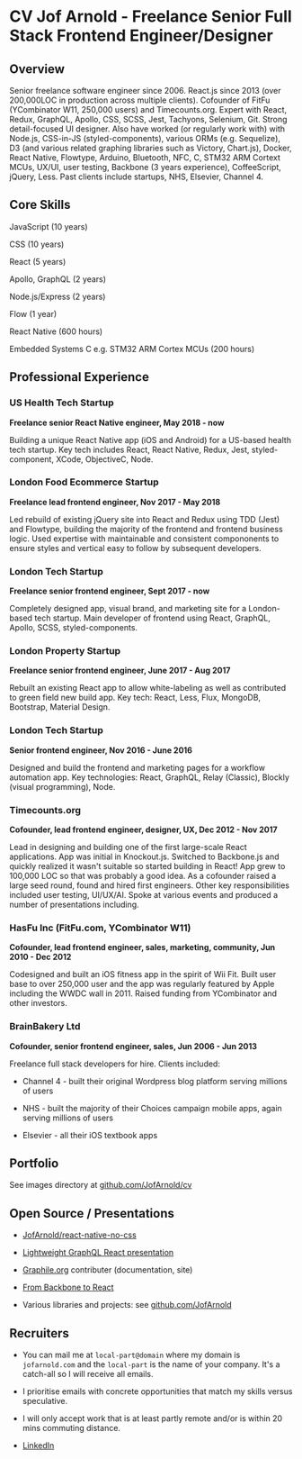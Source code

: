 # CV Jof Arnold - Freelance Senior Full Stack Frontend Engineer/Designer

## Overview

Senior freelance software engineer since 2006. React.js since 2013 (over 200,000LOC in production across multiple clients). Cofounder of FitFu (YCombinator W11, 250,000 users) and Timecounts.org. Expert with React, Redux, GraphQL, Apollo, CSS, SCSS, Jest, Tachyons, Selenium, Git. Strong detail-focused UI designer. Also have worked (or regularly work with) with Node.js, CSS-in-JS (styled-components), various ORMs (e.g. Sequelize), D3 (and various related graphing libraries such as Victory, Chart.js), Docker, React Native, Flowtype, Arduino, Bluetooth, NFC, C, STM32 ARM Cortext MCUs, UX/UI, user testing, Backbone (3 years experience), CoffeeScript, jQuery, Less. Past clients include startups, NHS, Elsevier, Channel 4.

## Core Skills

JavaScript (10 years)

CSS (10 years)

React (5 years)

Apollo, GraphQL (2 years)

Node.js/Express (2 years)

Flow (1 year)

React Native (600 hours)

Embedded Systems C e.g. STM32 ARM Cortex MCUs (200 hours)


## Professional Experience

### US Health Tech Startup

**Freelance senior React Native engineer, May 2018 - now**

Building a unique React Native app (iOS and Android) for a US-based health tech startup. Key tech includes React, React Native, Redux, Jest, styled-component, XCode, ObjectiveC, Node.

### London Food Ecommerce Startup

**Freelance lead frontend engineer, Nov 2017 - May 2018**

Led rebuild of existing jQuery site into React and Redux using TDD (Jest) and Flowtype, building the majority of the frontend and frontend business logic. Used expertise with maintainable and consistent compononents to ensure styles and vertical easy to follow by subsequent developers.

### London Tech Startup

**Freelance senior frontend engineer, Sept 2017 - now**

Completely designed app, visual brand, and marketing site for a London-based tech startup. Main developer of frontend using React, GraphQL, Apollo, SCSS, styled-components.

### London Property Startup

**Freelance senior frontend engineer, June 2017 - Aug 2017**

Rebuilt an existing React app to allow white-labeling as well as contributed to green field new build app. Key tech: React, Less, Flux, MongoDB, Bootstrap, Material Design.

### London Tech Startup

**Senior frontend engineer, Nov 2016 - June 2016**

Designed and build the frontend and marketing pages for a workflow automation app. Key technologies: React, GraphQL, Relay (Classic), Blockly (visual programming), Node. 

### Timecounts.org

**Cofounder, lead frontend engineer, designer, UX, Dec 2012 - Nov 2017**

Lead in designing and building one of the first large-scale React applications. App was initial in Knockout.js. Switched to Backbone.js and quickly realized it wasn't suitable so started building in React! App grew to 100,000 LOC so that was probably a good idea. As a cofounder raised a large seed round, found and hired first engineers. Other key responsibilities included user testing, UI/UX/AI. Spoke at various events and produced a number of presentations including.

### HasFu Inc (FitFu.com, YCombinator W11)

**Cofounder, lead frontend engineer, sales, marketing, community, Jun 2010 - Dec 2012**

Codesigned and built an iOS fitness app in the spirit of Wii Fit. Built user base to over 250,000 user and the app was regularly featured by Apple including the WWDC wall in 2011. Raised funding from YCombinator and other investors.

### BrainBakery Ltd

**Cofounder, senior frontend engineer, sales, Jun 2006 - Jun 2013**

Freelance full stack developers for hire. Clients included:

- Channel 4 - built their original Wordpress blog platform serving millions of users

- NHS - built the majority of their Choices campaign mobile apps, again serving millions of users

- Elsevier - all their iOS textbook apps

## Portfolio

See images directory at [github.com/JofArnold/cv](https://github.com/JofArnold/cv)

## Open Source / Presentations

- [JofArnold/react-native-no-css](https://github.com/JofArnold/react-native-no-css)

- [Lightweight GraphQL React presentation](https://github.com/GraphQLTraining/lightweight-graphql-react)

- [Graphile.org](https://graphile.org) contributer (documentation, site)

- [From Backbone to React](http://timecounts.github.io/backbone-react)

- Various libraries and projects: see [github.com/JofArnold](https://github.com/JofArnold)

## Recruiters

- You can mail me at `local-part@domain` where my domain is `jofarnold.com` and the `local-part` is the name of your company. It's a catch-all so I will receive all emails.

- I prioritise emails with concrete opportunities that match my skills versus speculative.

- I will only accept work that is at least partly remote and/or is within 20 mins commuting distance.

- [LinkedIn](https://www.linkedin.com/in/jofarnold/)
